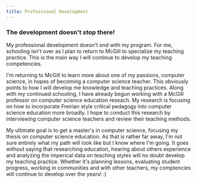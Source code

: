 ```yaml
---
title: Professional Development
---
```


### The development doesn't stop there!

My professional development doesn't end with my program. For me, schooling isn't over as I plan to return to McGill to specialize my teaching practice. This is the main way I
will continue to develop my teaching competencies.

I'm returning to McGill to learn more about one of my passions, computer science, in hopes of becoming a computer
science teacher. This obviously points to how I will develop me knowledge and teaching practices. Along with my
continued schooling, I have already begun working with a McGill professor on computer science education reseach. My
research is focusing on how to incorporate Freirian style critical pedagogy into computer science education more
broadly. I hope to conduct this research by interviewing computer science teachers and review their teaching methods.

My ultimate goal is to get a master's in computer science, focusing my thesis on computer science education. As that is
rather far away, I'm not sure entirely what my path will look like but I know where I'm going. It goes without saying
that researching education, hearing about others experience and analyzing the imperical data on teaching styles will no
doubt develop my teaching practice. Whether it's planning lessons, evaluating student progress, working in communities
and with other teachers, my comptencies will continue to develop over the years! :)

